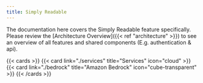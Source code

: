```yaml
---
title: Simply Readable
---
```


<!--
Copyright Amazon.com, Inc. or its affiliates. All Rights Reserved.
SPDX-License-Identifier: MIT-0
-->

The documentation here covers the Simply Readable feature specifically. Please review the [Architecture Overview]({{< ref "architecture" >}}) to see an overview of all features and shared components (E.g. authentication & api).

{{< cards >}}
  {{< card link="./services" title="Services" icon="cloud" >}}
  {{< card link="./bedrock" title="Amazon Bedrock" icon="cube-transparent" >}}
{{< /cards >}}